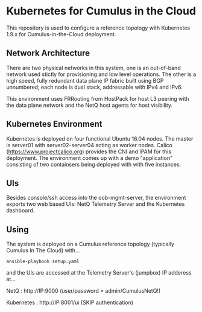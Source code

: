 # Kubernetes for Cumulus in the Cloud

This repository is used to configure a reference topology with Kubernetes 1.9.x for Cumulus-in-the-Cloud deployment.

## Network Architecture

There are two physical networks in this system, one is an out-of-band network used stictly for provisioning and low level operations.  The other is a high speed, fully redundant data plane IP fabric built using BGP unnumbered; each node is dual stack, addressable with IPv4 and IPv6.

This environment uses FRRouting from HostPack for host L3 peering with the data plane network and the NetQ host agents for host visibility. 

## Kubernetes Environment

Kubernetes is deployed on four functional Ubuntu 16.04 nodes.  The master is server01 with server02-server04 acting as worker nodes.  Calico (https://www.projectcalico.org) provides the CNI and IPAM for this deployment.  The environment comes up with a demo "application" consisting of two containsers being deployed with with five instances.

## UIs
Besides console/ssh access into the oob-mgmt-server, the environment exports two web based UIs: NetQ Telemetry Server and the Kubernetes dashboard.

## Using
The system is deployed on a Cumulus reference topology (typically Cumulus In The Cloud) with...
```
ansible-playbook setup.yaml
```
and the UIs are accessed at the Telemetry Server's (jumpbox) IP adderess at...

NetQ       : http://IP:9000 (user/password = admin/CumulusNetQ!)

Kubernetes : http://IP:8001/ui (SKIP authentication)
